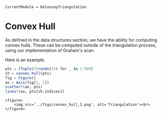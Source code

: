 ```@meta
CurrentModule = DelaunayTriangulation
```

# Convex Hull

As defined in the data structures section, we have the ability for computing convex hulls. These can be computed outside of the triangulation process, using our implementation of Graham's scan. 

Here is an example.

```julia
pts = [Tuple(25randn(2)) for _ in 1:500]
ch = convex_hull(pts)
fig = Figure()
ax = Axis(fig[1, 1])
scatter!(ax, pts)
lines!(ax, pts[ch.indices])
```

```@raw html
<figure>
    <img src='../figs/convex_hull_1.png', alt='Triangulation'><br>
</figure>
```

